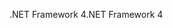 <span data-ttu-id="a37e7-101">.NET Framework 4</span><span class="sxs-lookup"><span data-stu-id="a37e7-101">.NET Framework 4</span></span>
